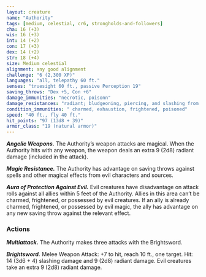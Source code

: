 ```yaml
---
layout: creature
name: "Authority"
tags: [medium, celestial, cr6, strongholds-and-followers]
cha: 16 (+3)
wis: 16 (+3)
int: 14 (+2)
con: 17 (+3)
dex: 14 (+2)
str: 18 (+4)
size: Medium celestial
alignment: any good alignment
challenge: "6 (2,300 XP)"
languages: "all, telepathy 60 ft."
senses: "truesight 60 ft., passive Perception 19"
saving_throws: "Dex +5, Con +6"
damage_immunities: "necrotic, poisonn"
damage_resistances: "radiant; bludgeoning, piercing, and slashing from nonmagical attacks"
condition_immunities: " charmed, exhaustion, frightened, poisoned"
speed: "40 ft., fly 40 ft."
hit_points: "97 (13d8 + 39)"
armor_class: "19 (natural armor)"
---
```


***Angelic Weapons.*** The Authority’s weapon
attacks are magical. When the Authority hits with
any weapon, the weapon deals an extra 9 (2d8)
radiant damage (included in the attack).

***Magic Resistance.*** The Authority has advantage
on saving throws against spells and other magical
effects from evil characters and sources.

***Aura of Protection Against Evil.*** Evil creatures
have disadvantage on attack rolls against all
allies within 5 feet of the Authority. Allies in this
area can’t be charmed, frightened, or possessed
by evil creatures. If an ally is already charmed,
frightened, or possessed by evil magic, the ally
has advantage on any new saving throw against
the relevant effect.

### Actions

***Multiattack.*** The Authority makes three attacks
with the Brightsword.

***Brightsword.*** Melee Weapon Attack: +7 to hit,
reach 10 ft., one target. Hit: 14 (3d6 + 4) slashing
damage and 9 (2d8) radiant damage. Evil creatures take an extra 9 (2d8) radiant damage.
